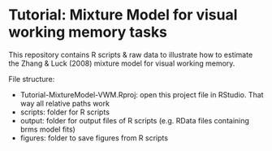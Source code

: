 # Tutorial: Mixture Model for visual working memory tasks

This repository contains R scripts &amp; raw data to illustrate how to estimate the Zhang &amp; Luck (2008) mixture model for visual working memory.

File structure:
- Tutorial-MixtureModel-VWM.Rproj: open this project file in RStudio. That way all relative paths work 
- scripts: folder for R scripts
- output: folder for output files of R scripts (e.g. RData files containing brms model fits)
- figures: folder to save figures from R scripts
